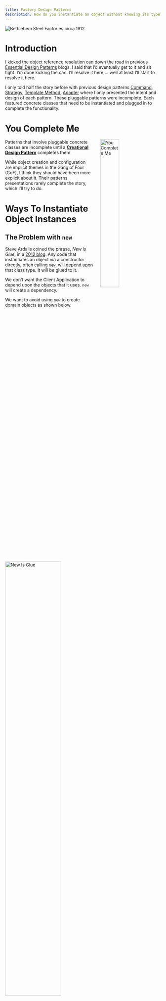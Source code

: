 ```yaml
---
title: Factory Design Patterns
description: How do you instantiate an object without knowing its type?
---
```


![Bethlehem Steel Factories circa 1912](/assets/FactoryBethlehemSteel.jpg "Image Source: https://picryl.com/media/panorama-of-the-bethlehem-steel-works-south-bethlehem-pa-1")
 
# Introduction
I kicked the object reference resolution can down the road in previous [Essential Design Patterns](https://jhumelsine.github.io/2023/09/07/essential-design-patterns.html) blogs. I said that I’d eventually get to it and sit tight. I’m done kicking the can. I’ll resolve it here … well at least I’ll start to resolve it here.

I only told half the story before with previous design patterns [Command](https://jhumelsine.github.io/2023/09/18/command-design-pattern.html), [Strategy](https://jhumelsine.github.io/2023/09/21/strategy-design-pattern.html), [Template Method](https://jhumelsine.github.io/2023/09/26/template-method-design-pattern.html), [Adapter](https://jhumelsine.github.io/2023/09/29/adapter-design-pattern.html) where I only presented the intent and design of each pattern. These pluggable patterns were incomplete. Each featured concrete classes that need to be instantiated and plugged in to complete the functionality.

# You Complete Me

<img src="https://i.imgflip.com/839whe.jpg" alt="You Complete Me" title="Image Source: https://imgflip.com/i/839whe" width = "35%" align="right" style="padding: 0 20px;">

Patterns that involve pluggable concrete classes are incomplete until a [**Creational Design Pattern**](https://jhumelsine.github.io/2025/07/18/creational-design-patterns.html) completes them.

While object creation and configuration are implicit themes in the Gang of Four (GoF), I think they should have been more explicit about it. Their patterns presentations rarely complete the story, which I’ll try to do.

# Ways To Instantiate Object Instances

## The Problem with `new`
Steve Ardalis coined the phrase, _New is Glue_, in a [2012 blog](https://ardalis.com/new-is-glue/). Any code that instantiates an object via a constructor directly, often calling `new`, will depend upon that class type. It will be glued to it.

We don’t want the Client Application to depend upon the objects that it uses. `new` will create a dependency.

We want to avoid using `new` to create domain objects as shown below.

<img src="/assets/FactoryNewIsGlue.png" alt="New Is Glue" width = "60%" align="center" style="padding-right: 20px;">

Using `new` is usually fine for utilities, such as:
```java
String name = new String()
```
The GoF addressed this conceptually with their first design principle: [Program to an interface, not an implementation](https://jhumelsine.github.io/2023/09/06/design-pattern-principles.html#program-to-an-interface-not-an-implementation). This principle states that the code should depend upon interfaces and not specific classes. But it doesn’t state how references to interfaces are resolved.

A naïve approach could look like this, where the Client Application declares the reference as an interface, but it’s still calling `new` to instantiate the reference.

<img src="/assets/FactoryInterfaceOnly.png" alt="Programming to Interface but calling new()" width = "60%" align="center" style="padding-right: 20px;">

The GoF continued their interface theme with their [Creational Design Patterns](https://jhumelsine.github.io/2025/07/18/creational-design-patterns.html), which complete the story for most design patterns when paired together. The Creational Design Patterns instantiate objects without the Client Application having direct knowledge of the class type for the instantiated object. The GoF were obsessed with encapsulating class type within a Creational Design Pattern so that the Client Application would not know the type.

## Resolving Object References Without Calling `new` Directly
We have a bit of a paradox. We need to resolve references to interfaces without direct knowledge of the class type, but the only way to instantiate an object is via a constructor which requires direct knowledge of the class type. We can resolve this paradox with a little indirection. I can think of several ways to resolve an object reference without the Client Application calling `new` directly. The constructor is still invoked via `new` but never by the Client Application.

## Factories
Static methods are associated with classes, not objects. Therefore, static methods can be invoked from the class without an object. Static method invocation is a technique favorited by the GoF in their Creational Design Patterns. It generally takes two forms:
* Factory Method
* Factory Class

### Factory Method
Here’s an example of Factory Method. The Client Application calls the static `acquire(Kind)` method, which returns a `MyInterface` object. `Kind` refers to the type of class that the Client Application may desire. Notice that `acquire(Kind)` can return a class instance of `MyClassA` and `MyClassB` for `Kind` `A` and `B` respectively. While the Client Application does know `Kind` it does not know `MyClassA` or `MyClassB`. `MyInterfaceFactory` could return any class for `A` or `B` if those classes extend `MyInterface`.

<img src="/assets/FactoryMethod.png" alt="Factory Method" width = "90%" align="center" style="padding-right: 20px;">
 
### Factory Class
Factory Class is like Factory Method. The main difference is that the `MyInterfaceFactory` is not part of the `MyInterface` hierarchy. Notice that nothing changes from the Client Application’s point of view.
The GoF tend to feature the Factory Method technique, but I prefer the Factory Class technique. While it’s still a matter of personal choice, I prefer Factory Class over Factory Method, because:
* Java doesn’t support multiple inheritance; I don’t want to introduce a base class solely for the purpose of instantiating descendant objects.
* I prefer the separation of concerns with this design. The interface [contract](https://jhumelsine.github.io/2025/06/10/contracts.html) and its concrete implementations are separate from the mechanism that creates the object instances.

<img src="/assets/FactoryClass.png" alt="Factory Class" width = "90%" align="center" style="padding-right: 20px;">
 
## Abstract Factory
Abstract Factory is the first one you encounter in detail when reading the GoF book. It’s a bit overwhelming as the first pattern encountered. I’ve presented it here as a modification to the Factory Class:
* `MyInterfaceFactory` is a new element. It’s an interface that defines a contract for creating an instance of `MyInterface`.
* Client Application is a little different. It doesn’t access a static class method. It accesses `acquire(Kind)` via a reference to `interfaceFactory`. And I’m going to kick the resolution can of `interfaceFactory` down the road once more. Its resolution will be in the next blog. See: [Dependency Injection](https://jhumelsine.github.io/2023/10/09/dependency-injection-design-pattern.html).
* The _virtual_ creation line from `MyInterfaceFactory` to `MyInterface` is only to highlight that as far as the Client Application is concerned, `MyInterfaceFactory` created `MyInterface`, but it is actually created by `MyInterfaceFactoryImpl`.
* The curved line is not an implementation detail. It defines an architectural/design boundary. All the business logic abstraction resides above the line. All dependency details reside below the line. This gives us great freedom in plugging in different factory implementations for different needs, such as production dependencies or test double dependencies.

<img src="/assets/AbstractFactory.png" alt="Abstract Factory" width = "90%" align="center" style="padding-right: 20px;">
 
__NOTE:__ The above diagram is inspired by a diagram in Bob Martin’s Clean Architecture book.

# Gang Of Four Creational Design Pattern Inventory
The GoF [Creational Design Patterns](https://jhumelsine.github.io/2025/07/18/creational-design-patterns.html) used the techniques listed above. In some cases, their patterns are mostly identical to the above, but they often provide additional features or context. I’ll list them with brief descriptions. See the references section below for more resources for specific Creational Design Patterns.

## Factory Method
The GoF Factory Method is so close to what I described above that I don’t need to provide any additional context.

## Singleton
Singleton ensures that only one instance of the class is ever created. It’s quite possibly the most overly used and incorrectly used design pattern. The GoF’s implementation is not thread safe. Singletons should not contain state unless that state applies to all Client Applications globally.

There are legitimate uses for Singleton. Just make sure you only use it for those reasons.

## Flyweight/Multiton
Flyweight is not listed as a Creational Design Pattern by the GoF. It’s in the Structural Patterns group. It’s like Singleton in that it ensures a single object instance, but it does so based upon a unique key. There can be more than one instance of a class, but there can only be one instance for each unique key. This is why it’s also known as Multiton, which is a play on words with Singleton.

## Object Pool
Object Pool is not in the GoF inventory. With an Object Pool, the number of possible Objects for a class is fixed. An Object Pool is usually used for classes where creation of the class is resource intensive. A Thread Pool is a type of Object Pool.

Object Pool has several additional considerations:
* An object in the pool needs to be sanitized before it can be reused.
* A policy is required when there’s a request for an object and all existing objects are being used. Possible policies include:
    * Block Waiting
    * Callback notification availability
    * Unavailable resource exception
    * Expanding the pool

## Abstract Factory
The GoF Abstract Factory is close to what I described above, but Abstract Factory descriptions usually focus upon the ability create consistent instances of interface family types. That is, they help ensure a consistent set of objects when several interfaces need to interact consistently. For example, you wouldn't want one factory that returned a production object another one that returned a test object to interact. Abstract Factory helps avoid that.

Abstract Factory is a Factory of Factory of Factory Methods.

## Prototype
Prototype is different from Factories. Factory patterns often encapsulate `new` within a static method. Factories still need to know the class type. Prototype's mechanism encapsulates `new` within a non-static method. A new object is acquired with Prototype by calling the non-static method of an existing object, which calls its own constructor via `new` and returns a new object instance.

Prototype includes a repository. _Breeder_ objects are created and added to the Prototype repository. Each object is identifiable via a key, which could be a name or any unique key. When a new object is needed, the repository is searched using the key. If a breeder object is found for that key, then its non-static method is called, and the object it instantiates is returned.

Prototype doesn't know class types. It can return a new object for any breeder object in its repository. This makes it a flexible creational pattern when the set of possible class types aren't known in advance.

## Builder
I don’t think I can describe Builder in a paragraph or two and give it justice. I’ll just state that it’s useful when you need to initialize and assemble a composite of objects rather than a single object instance.

Builder is the second design pattern in the GoF book. If Abstract Factory doesn’t confuse the casual reader, then Builder will. This is usually around the place where I put the book back on the shelf the first few times that I tried to read it.

# Creational Design Patterns Not Always Used In Isolation.
The creation techniques and the Creational Design Patterns can be used in combination. For example, in the Factory Method or Factory Class examples above, the statements for each `case` in the `switch` block called `new`. Each of these could be resolved with another creational design pattern. It might look something like this:
```java
public MyInterface acquire(Kind kind) throws NotFound {
    switch (kind) {
        case A: return MyClassA.acquire();
        case B: return MyClassB.acquire();
        default: throw new NotFound(kind);
    }
}
```

# Creational Design Pattern … Goofs?
I think the GoF goofed in at least two aspects of their Creational Design Pattern presentation.

## What Happened to Encapsulation?
The GoF were obsessed with encapsulation. Don’t let the Client Application know the class type. Then they feature method names for each Creational Design Pattern that suggests the creation mechanism:
* Factory Method and Abstract Factory feature `create()` or `make()`
* Singleton features `instance()` or `getInstance()`
* Builder features `construct()`
* Prototype features `clone()`

Using method names that indicate creation mechanism breaks encapsulation. Let’s consider the Client Application. Its main concern is acquiring a method. It doesn’t care about the creation mechanism. That’s why I used `acquire()` in all of my examples.

## Memory Leaks?
The GoF tend to use C++ for their creational design pattern examples, and this is C++ from 1995.

I don’t recall any sample code where they delete any objects created via their design patterns. Some of their examples leak memory. I assume they assumed that developers would know enough to handle the memory management.

When I was a C++ developer, I’d pair `acquire()` with `release(object)` when I designed creational mechanisms. When the Client Application was done with an object, it would `release` it. The `release(object)` method would manage any cleanup that was needed. Keep in mind that Factory Method objects would be deleted. Object Pool objects would be cleaned and returned to the Pool. Singletons would not be affected. By adding `release`, the creation mechanism was also responsible for any clean up. The only developer responsibility was calling `release`.

I didn’t trust developers to always call `release(object)`. So I used [Resource Allocation Is Instantiation](https://en.wikipedia.org/wiki/Resource_acquisition_is_initialization) (RAII). A small wrapper class managed the object lifecycle. `acquire()` was called in the wrapper's constructor and `release(object)` was called in its destructor. I’d had come full circle and completely encapsulated the use of creational design patterns within an object whose lifecycle was traditional C++.

Java has garbage collection, so memory management isn’t as necessary, but it shouldn’t be ignored. I don’t think there’s a need for `release(object)` in Java, but Singleton and Flyweight/Multiton can leak memory. Once these objects are allocated, they are never released. [Weak references](https://www.baeldung.com/java-weak-reference) might be a way to ensure that their memory is recovered when no longer in use.

And Object Pool will always leak memory; although, a fixed amount of memory.

# References
Previous blogs tended to focus upon one design pattern. This one expanded into several. There are too many for individual references. However, most [Creational Design Patterns](https://jhumelsine.github.io/2025/07/18/creational-design-patterns.html) references tend to be clustered. I'll present as many clusters as possible, since it should be relatively easy to find details for a specific design pattern.

There are many online resources with diagrams and implementations in different programming languages. Here are some free resources:

* [My Introduction to Creational Design Patterns](https://jhumelsine.github.io/2025/07/18/creational-design-patterns.html)
* [Wikipedia Creational Design Patterns](https://en.wikipedia.org/wiki/Software_design_pattern#Creational_patterns)
* [Source Making Creational Design Patterns](https://sourcemaking.com/design_patterns/creational_patterns)
* [Refactoring Guru Creational Design Patterns](https://refactoring.guru/design-patterns/creational-patterns)
* [DoFactory Creational Design Patterns](https://www.dofactory.com/net/design-patterns#creational)
* Project Management Institute doesn't have a Creational page. It only provides pages for three Creational patterns:
  * [Abstract Factory](https://www.pmi.org/disciplined-agile/the-design-patterns-repository/the-abstract-factory-pattern)
  * [Builder](https://www.pmi.org/disciplined-agile/the-design-patterns-repository/the-builder-pattern)
  * [Singleton](https://www.pmi.org/disciplined-agile/the-design-patterns-repository/the-singleton-pattern)
* and for more, Google: [Creational Design Pattern](https://www.google.com/search?q=creational+design+patterns)

Here are some resources that can be purchased or are included in a subscription service:
* [Gang of Four Creational Design Patterns](https://learning.oreilly.com/library/view/design-patterns-elements/0201633612/ch03.html)
* Agile Principles, Patterns, and Practices in C#, Chapter 29 ([O'Reilly](https://learning.oreilly.com/library/view/agile-principles-patterns/0131857258/) and [Amazon](https://www.amazon.com/Agile-Principles-Patterns-Practices-C/dp/0131857258))
* Clean Code: Design Patterns, Episode 26 video ([Clean Coders](https://cleancoders.com/episode/clean-code-episode-26) and [O'Reilly](https://learning.oreilly.com/videos/clean-code-fundamentals/9780134661742/9780134661742-code_03_26_00/))
* Head First Design Patterns, Chapter 4 ([O'Reilly](https://learning.oreilly.com/library/view/head-first-design/9781492077992/ch04.html) and [Amazon](https://www.amazon.com/Head-First-Design-Patterns-Object-Oriented-ebook/dp/B08P3X99QP))
